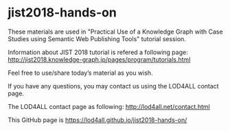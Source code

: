# jist2018-hands-on
These materials are used in "Practical Use of a Knowledge Graph with Case Studies using Semantic Web Publishing Tools" tutorial session.

Information about JIST 2018 tutorial is refered a following page: http://jist2018.knowledge-graph.jp/pages/program/tutorials.html

Feel free to use/share today’s material as you wish.

If you have any questions, you may contact us using the LOD4ALL contact page.

The LOD4ALL contact page as following: http://lod4all.net/contact.html

This GitHub page is https://lod4all.github.io/jist2018-hands-on/
